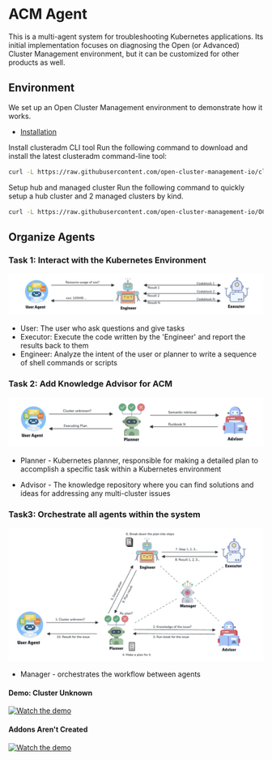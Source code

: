 # ACM Agent

This is a multi-agent system for troubleshooting Kubernetes applications. Its initial implementation focuses on diagnosing the Open (or Advanced) Cluster Management environment, but it can be customized for other products as well.

## Environment

We set up an Open Cluster Management environment to demonstrate how it works.

- [Installation](https://open-cluster-management.io/docs/getting-started/quick-start/)

Install clusteradm CLI tool
Run the following command to download and install the latest clusteradm command-line tool:

```bash
curl -L https://raw.githubusercontent.com/open-cluster-management-io/clusteradm/main/install.sh | bash
```

Setup hub and managed cluster
Run the following command to quickly setup a hub cluster and 2 managed clusters by kind.

```bash
curl -L https://raw.githubusercontent.com/open-cluster-management-io/OCM/main/solutions/setup-dev-environment/local-up.sh | bash
```

## Organize Agents

### Task 1: Interact with the Kubernetes Environment

![agent1](./images/agent1.png)

- User: The user who ask questions and give tasks
- Executor: Execute the code written by the 'Engineer' and report the results back to them
- Engineer: Analyze the intent of the user or planner to write a sequence of shell commands or scripts

### Task 2: Add Knowledge Advisor for ACM

![agent2](./images/agent2.png)

- Planner - Kubernetes planner, responsible for making a detailed plan to accomplish a specific task within a Kubernetes environment

- Advisor - The knowledge repository where you can find solutions and ideas for addressing any multi-cluster issues

### Task3: Orchestrate all agents within the system

![agent3](./images/agent3.png)

- Manager - orchestrates the workflow between agents

#### Demo: Cluster Unknown

[![Watch the demo](https://asciinema.org/a/687993.svg)](https://asciinema.org/a/687993)

#### Addons Aren't Created

[![Watch the demo](https://asciinema.org/a/689439.svg)](https://asciinema.org/a/689439)

